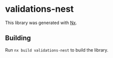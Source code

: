# validations-nest

This library was generated with [Nx](https://nx.dev).

## Building

Run `nx build validations-nest` to build the library.
